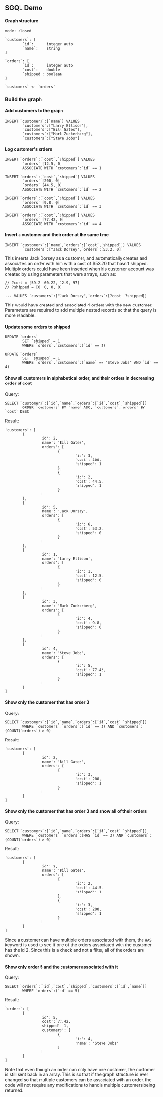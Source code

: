 ## SGQL Demo

#### Graph structure
```
mode: closed

`customers`: [
        `id`:      integer auto
        `name`:    string
]

`orders`: [
        `id`:      integer auto
        `cost`:    double
        `shipped`: boolean
]

`customers` <- `orders`
```

### Build the graph

#### Add customers to the graph
```
INSERT `customers`:[`name`] VALUES
        `customers`:["Larry Ellison"],
        `customers`:["Bill Gates"],
        `customers`:["Mark Zuckerberg"],
        `customers`:["Steve Jobs"]
```

#### Log customer's orders
```
INSERT `orders`:[`cost`,`shipped`] VALUES
        `orders`:[12.5, 0]
        ASSOCIATE WITH `customers`:`id` == 1
```

```
INSERT `orders`:[`cost`,`shipped`] VALUES
        `orders`:[200, 0],
        `orders`:[44.5, 0]
        ASSOCIATE WITH `customers`:`id` == 2
```

```
INSERT `orders`:[`cost`,`shipped`] VALUES
        `orders`:[9.8, 0]
        ASSOCIATE WITH `customers`:`id` == 3
```

```
INSERT `orders`:[`cost`,`shipped`] VALUES
        `orders`:[77.42, 0]
        ASSOCIATE WITH `customers`:`id` == 4
```


#### Insert a customer and their order at the same time
```
INSERT `customers`:[`name`,`orders`:[`cost`,`shipped`]] VALUES
        `customers`:["Jack Dorsey",`orders`:[53.2, 0]]
```
This inserts Jack Dorsey as a customer, and automatically creates and associates an order with him with a cost of $53.20 that hasn't shipped.  Multiple orders could have been inserted when his customer account was created by using parameters that were arrays, such as:
```
// ?cost = [59.2, 60.22, 12.9, 97]
// ?shipped = [0, 0, 0, 0]

... VALUES `customers`:["Jack Dorsey",`orders`:[?cost, ?shipped]]
```
This would have created and associated 4 orders with the new customer.  Parameters are required to add multiple nested records so that the query is more readable.

#### Update some orders to shipped

```
UPDATE `orders`
        SET `shipped` = 1
        WHERE `orders`.`customers`:(`id` == 2)
```

```
UPDATE `orders`
        SET `shipped` = 1
        WHERE `orders`.`customers`:(`name` == "Steve Jobs" AND `id` == 4)
```

#### Show all customers in alphabetical order, and their orders in decreasing order of cost
Query:
```
SELECT `customers`:[`id`,`name`,`orders`:[`id`,`cost`,`shipped`]]
        ORDER `customers` BY `name` ASC, `customers`.`orders` BY `cost` DESC
```

Result:
```
'customers': [
        {
                'id': 2,
                'name': 'Bill Gates',
                'orders': [
                        {
                                'id': 3,
                                'cost': 200,
                                'shipped': 1
                        },
                        {
                                'id': 2,
                                'cost': 44.5,
                                'shipped': 1
                        }
                ]
        },
        {
                'id': 5,
                'name': 'Jack Dorsey',
                'orders': [
                        {
                                'id': 6,
                                'cost': 53.2,
                                'shipped': 0
                        }
                ]
        },
        {
                'id': 1,
                'name': 'Larry Ellison',
                'orders': [
                        {
                                'id': 1,
                                'cost': 12.5,
                                'shipped': 0
                        }
                ]
        },
        {
                'id': 3,
                'name': 'Mark Zuckerberg',
                'orders': [
                        {
                                'id': 4,
                                'cost': 9.8,
                                'shipped': 0
                        }
                ]
        },
        {
                'id': 4,
                'name': 'Steve Jobs',
                'orders': [
                        {
                                'id': 5,
                                'cost': 77.42,
                                'shipped': 1
                        }
                ]
        }
]
```

#### Show only the customer that has order 3
Query:
```
SELECT `customers`:[`id`,`name`,`orders`:[`id`,`cost`,`shipped`]]
        WHERE `customers`.`orders`:(`id` == 3) AND `customers`:(COUNT(`orders`) > 0)
```

Result:
```
'customers': [
        {
                'id': 2,
                'name': 'Bill Gates',
                'orders': [
                        {
                                'id': 3,
                                'cost': 200,
                                'shipped': 1
                        }
                ]
        }
]
```


#### Show only the customer that has order 3 and show all of their orders

Query:
```
SELECT `customers`:[`id`,`name`,`orders`:[`id`,`cost`,`shipped`]]
        WHERE `customers`.`orders`:(HAS `id` == 3) AND `customers`:(COUNT(`orders`) > 0)
```

Result:
```
'customers': [
        {
                'id': 2,
                'name': 'Bill Gates',
                'orders': [
                        {
                                'id': 2,
                                'cost': 44.5,
                                'shipped': 1
                        },
                        {
                                'id': 3,
                                'cost': 200,
                                'shipped': 1
                        }
                ]
        }
]
```
Since a customer can have multiple orders associated with them, the `HAS` keyword is used to see if one of the orders associated with the customer has the id 2.  Since this is a check and not a filter, all of the orders are shown.

#### Show only order 5 and the customer associated with it

Query:
```
SELECT `orders`:[`id`,`cost`,`shipped`,`customers`:[`id`,`name`]]
        WHERE `orders`:(`id` == 5)
```

Result:
```
`orders`: [
        {
                'id': 5,
                'cost': 77.42,
                'shipped': 1,
                'customers': [
                        {
                                'id': 4,
                                'name': 'Steve Jobs'
                        }
                ]
        }
]
```
Note that even though an order can only have one customer, the customer is still sent back in an array.  This is so that if the graph structure is ever changed so that multiple customers can be associated with an order, the code will not require any modifications to handle multiple customers being returned.
